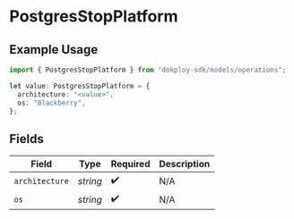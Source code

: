 # PostgresStopPlatform

## Example Usage

```typescript
import { PostgresStopPlatform } from "dokploy-sdk/models/operations";

let value: PostgresStopPlatform = {
  architecture: "<value>",
  os: "Blackberry",
};
```

## Fields

| Field              | Type               | Required           | Description        |
| ------------------ | ------------------ | ------------------ | ------------------ |
| `architecture`     | *string*           | :heavy_check_mark: | N/A                |
| `os`               | *string*           | :heavy_check_mark: | N/A                |